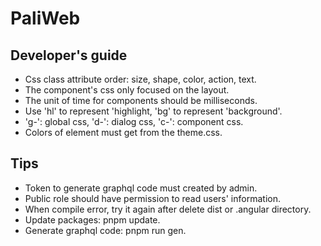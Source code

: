 # PaliWeb

## Developer's guide

- Css class attribute order: size, shape, color, action, text.
- The component's css only focused on the layout.
- The unit of time for components should be milliseconds.
- Use 'hl' to represent 'highlight, 'bg' to represent 'background'.
- 'g-': global css, 'd-': dialog css, 'c-': component css.
- Colors of element must get from the theme.css.

## Tips

- Token to generate graphql code must created by admin.
- Public role should have permission to read users' information.
- When compile error, try it again after delete dist or .angular directory.
- Update packages: pnpm update.
- Generate graphql code: pnpm run gen.
